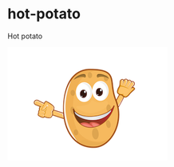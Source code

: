 # hot-potato
Hot potato

![Image of a hot potato](https://github.com/davedx/hot-potato/raw/master/public/potato.png)
